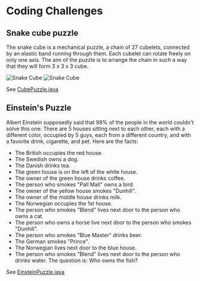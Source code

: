 # Coding Challenges

## Snake cube puzzle
The snake cube is a mechanical puzzle, a chain of 27 cubelets, connected by an elastic band running 
through them. Each cubelet can rotate freely on only one axis. The aim of the puzzle is to arrange the chain in such a 
way that they will form 3 x 3 x 3 cube.

![Snake Cube](http://upload.wikimedia.org/wikipedia/commons/thumb/3/3a/Snakecube_1.jpg/220px-Snakecube_1.jpg)
![Snake Cube](http://upload.wikimedia.org/wikipedia/commons/thumb/1/19/Snakecube_2.jpg/220px-Snakecube_2.jpg)

See [CubePuzzle.java](java/CubePuzzle.java)

## Einstein's Puzzle
Albert Einstein supposedly said that 98% of the people in the world couldn't solve this one: 
There are 5 houses sitting next to each other, each with a different color, occupied by 5 guys, 
each from a different country, and with a favorite drink, cigarette, and pet. Here are the facts: 
* The British occupies the red house.
* The Swedish owns a dog.
* The Danish drinks tea.
* The green house is on the left of the white house.
* The owner of the green house drinks coffee.
* The person who smokes "Pall Mall" owns a bird.
* The owner of the yellow house smokes "Dunhill".
* The owner of the middle house drinks milk.
* The Norwegian occupies the 1st house.
* The person who smokes "Blend" lives next door to the person who owns a cat.
* The person who owns a horse live next door to the person who smokes "Dunhill".
* The person who smokes "Blue Master" drinks beer.
* The German smokes "Prince".
* The Norwegian lives next door to the blue house.
* The person who smokes "Blend" lives next door to the person who drinks water.
The question is: Who owns the fish?

See [EinsteinPuzzle.java](java/EinsteinPuzzle.java)
